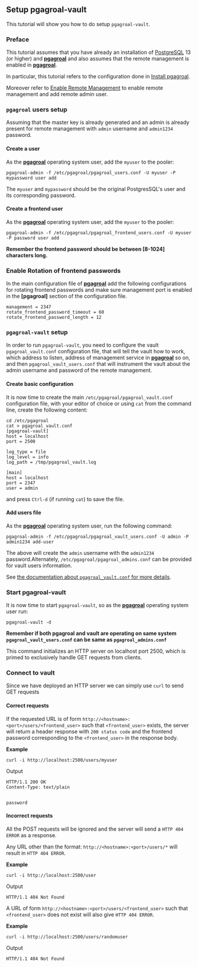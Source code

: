 ## Setup pgagroal-vault

This tutorial will show you how to do setup `pgagroal-vault`.

### Preface

This tutorial assumes that you have already an installation of [PostgreSQL](https://www.postgresql.org) 13 (or higher) and [**pgagroal**](https://github.com/agroal/pgagroal) and also assumes that the remote management is enabled in [**pgagroal**](https://github.com/agroal/pgagroal).

In particular, this tutorial refers to the configuration done in [Install pgagroal](https://github.com/pgagroal/pgagroal/blob/master/doc/tutorial/01_install.md).

Moreover refer to [Enable Remote Management](https://github.com/pgagroal/pgagroal/blob/master/doc/tutorial/03_remote_management.md) to enable remote management and add remote admin user.

### `pgagroal` users setup

Assuming that the master key is already generated and an admin is already present for remote management with `admin` username and `admin1234` password.

#### Create a user

As the [**pgagroal**](https://github.com/agroal/pgagroal) operating system user, add the `myuser` to the pooler:

```
pgagroal-admin -f /etc/pgagroal/pgagroal_users.conf -U myuser -P mypassword user add
```

The `myuser` and `mypassword` should be the original PostgresSQL's user and its corresponding password.

#### Create a frontend user

As the [**pgagroal**](https://github.com/agroal/pgagroal) operating system user, add the `myuser` to the pooler:

```
pgagroal-admin -f /etc/pgagroal/pgagroal_frontend_users.conf -U myuser -P password user add
```

**Remember the frontend password should be between [8-1024] characters long.**

### Enable Rotation of frontend passwords

In the main configuration file of [**pgagroal**](https://github.com/agroal/pgagroal) add the following configurations for rotating frontend passwords and make sure management port is enabled in the **[pgagroal]** section of the configuration file.

```
management = 2347
rotate_frontend_password_timeout = 60
rotate_frontend_password_length = 12
```

### `pgagroal-vault` setup

In order to run `pgagroal-vault`, you need to configure the vault `pgagroal_vault.conf` configuration file, that will tell the vault how to work, which address to listen, address of management service in [**pgagroal**](https://github.com/agroal/pgagroal) so on, and then `pgagroal_vault_users.conf` that will instrument the vault about the admin username and password of the remote management.

#### Create basic configuration

It is now time to create the main `/etc/pgagroal/pgagroal_vault.conf` configuration file, with your editor of choice or using `cat` from the command line, create the following content:

```
cd /etc/pgagroal
cat > pgagroal_vault.conf
[pgagroal-vault]
host = localhost
port = 2500

log_type = file
log_level = info
log_path = /tmp/pgagroal_vault.log

[main]
host = localhost
port = 2347
user = admin
```

and press `Ctrl-d` (if running `cat`) to save the file.

#### Add users file

As the [**pgagroal**](https://github.com/agroal/pgagroal) operating system user, run the following command:

```
pgagroal-admin -f /etc/pgagroal/pgagroal_vault_users.conf -U admin -P admin1234 add-user
```

The above will create the `admin` username with the `admin1234` password.Alternately, `/etc/pgagroal/pgagroal_admins.conf` can be provided for vault users information.

See [the documentation about `pgagroal_vault.conf` for more details](https://github.com/agroal/pgagroal/blob/master/doc/VAULT.md).

### Start pgagroal-vault

It is now time to start `pgagroal-vault`, so as the [**pgagroal**](https://github.com/agroal/pgagroal) operating system user run:

```
pgagroal-vault -d
```

**Remember if both pgagroal and vault are operating on same system `pgagroal_vault_users.conf` can be same as `pgagroal_admins.conf`**

This command initializes an HTTP server on localhost port 2500, which is primed to exclusively handle GET requests from clients.

### Connect to vault

Since we have deployed an HTTP server we can simply use `curl` to send GET requests

#### Correct requests

If the requested URL is of form `http://<hostname>:<port>/users/<frontend_user>` such that `<frontend_user>` exists, the server will return a header response with `200 status code` and the frontend password corresponding to the `<frontend_user>` in the response body.

**Example**

`
curl -i http://localhost:2500/users/myuser
`

Output

```
HTTP/1.1 200 OK
Content-Type: text/plain


password
```

#### Incorrect requests

All the POST requests will be ignored and the server will send a `HTTP 404 ERROR` as a response.

Any URL other than the format: `http://<hostname>:<port>/users/*` will result in `HTTP 404 ERROR`.

**Example**

`
curl -i http://localhost:2500/user
`

Output

```
HTTP/1.1 404 Not Found
```

A URL of form `http://<hostname>:<port>/users/<frontend_user>` such that `<frontend_user>` does not exist will also give `HTTP 404 ERROR`.

**Example**

`
curl -i http://localhost:2500/users/randomuser
`

Output

```
HTTP/1.1 404 Not Found
```
